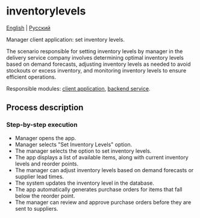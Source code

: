 # inventorylevels

[English](inventorylevels.md) | [Русский](inventorylevels.ru.md)

Manager client application: set inventory levels.

The scenario responsible for setting inventory levels by manager in the delivery service company involves determining optimal inventory levels based on demand forecasts, adjusting inventory levels as needed to avoid stockouts or excess inventory, and monitoring inventory levels to ensure efficient operations.

Responsible modules: [client application](../../frontend/managerclient.md), [backend service](../../backend/managerbackend.md).

## Process description

### Step-by-step execution

- Manager opens the app.
- Manager selects "Set Inventory Levels" option.
- The manager selects the option to set inventory levels.
- The app displays a list of available items, along with current inventory levels and reorder points.
- The manager can adjust inventory levels based on demand forecasts or supplier lead times.
- The system updates the inventory level in the database.
- The app automatically generates purchase orders for items that fall below the reorder point.
- The manager can review and approve purchase orders before they are sent to suppliers.
